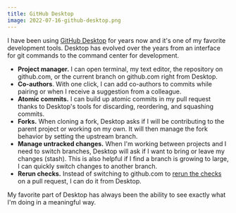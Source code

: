 ```yaml
---
title: GitHub Desktop
image: 2022-07-16-github-desktop.png
---
```


I have been using [GitHub Desktop](https://desktop.github.com/) for years now and it's one of my favorite development tools. Desktop has evolved over the years from an interface for git commands to the command center for development.

- **Project manager.** I can open terminal, my text editor, the repository on github.com, or the current branch on github.com right from Desktop.
- **Co-authors**. With one click, I can add co-authors to commits while pairing or when I receive a suggestion from a colleague.
- **Atomic commits.** I can build up atomic commits in my pull request thanks to Desktop's tools for discarding, reordering, and squashing commits.
- **Forks.** When cloning a fork, Desktop asks if I will be contributing to the parent project or working on my own. It will then manage the fork behavior by setting the upstream branch.
- **Manage untracked changes.** When I'm working between projects and I need to switch branches, Desktop will ask if I want to bring or leave my changes (stash). This is also helpful if I find a branch is growing to large, I can quickly switch changes to another branch.
- **Rerun checks.** Instead of switching to github.com to [rerun the checks](https://docs.github.com/en/desktop/contributing-and-collaborating-using-github-desktop/working-with-your-remote-repository-on-github-or-github-enterprise/viewing-and-re-running-checks-in-github-desktop) on a pull request, I can do it from Desktop.

My favorite part of Desktop has always been the ability to see exactly what I'm doing in a meaningful way.
